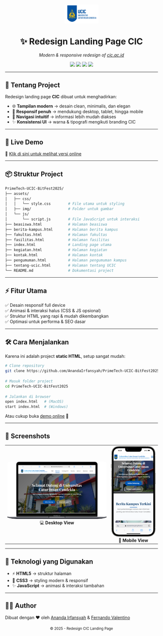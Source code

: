 <!-- Banner -->
<p align="center">
  <img src="assets/img/cic.png" alt="Redesign CIC" width="22%" />
</p>

<h1 align="center">✨ Redesign Landing Page CIC</h1>

<p align="center">
  <i>Modern & responsive redesign of <a href="https://cic.ac.id" target="_blank">cic.ac.id</a></i>
</p>

<p align="center">
  <a href="https://link-demo.com"><img src="https://img.shields.io/badge/Live%20Demo-Online-blue?style=for-the-badge&logo=vercel" /></a>
  <img src="https://img.shields.io/badge/HTML-5-orange?style=for-the-badge&logo=html5" />
  <img src="https://img.shields.io/badge/CSS-3-blue?style=for-the-badge&logo=css3" />
  <img src="https://img.shields.io/badge/JavaScript-ES6-yellow?style=for-the-badge&logo=javascript" />
</p>

---

## 🎨 Tentang Project

Redesign landing page **CIC** dibuat untuk menghadirkan:

- 🌐 **Tampilan modern** → desain clean, minimalis, dan elegan
- 📱 **Responsif penuh** → mendukung desktop, tablet, hingga mobile
- 🎯 **Navigasi intuitif** → informasi lebih mudah diakses
- ✨ **Konsistensi UI** → warna & tipografi mengikuti branding CIC

---

## 🚀 Live Demo

🔗 [Klik di sini untuk melihat versi online](https://link-demo.com)

---

## 📦 Struktur Project

```bash
PrimeTech-UCIC-BitFest2025/
├── assets/
│   ├── css/
│   │   └── style.css        # File utama untuk styling
│   ├── img/                 # Folder untuk gambar
│   └── js/
│       └── script.js        # File JavaScript untuk interaksi
├── beasiswa.html            # Halaman beasiswa
├── berita-kampus.html       # Halaman berita kampus
├── fakultas.html            # Halaman fakultas
├── fasilitas.html           # Halaman fasilitas
├── index.html               # Landing page utama
├── kegiatan.html            # Halaman kegiatan
├── kontak.html              # Halaman kontak
├── pengumuman.html          # Halaman pengumuman kampus
├── tentang-ucic.html        # Halaman tentang UCIC
└── README.md                # Dokumentasi project
```
---

## ⚡ Fitur Utama

✅ Desain responsif full device  
✅ Animasi & interaksi halus (CSS & JS opsional)  
✅ Struktur HTML yang rapi & mudah dikembangkan  
✅ Optimasi untuk performa & SEO dasar

---

## 🛠️ Cara Menjalankan

Karena ini adalah project **static HTML**, setup sangat mudah:

```bash
# Clone repository
git clone https://github.com/AnandaIrfansyah/PrimeTech-UCIC-BitFest2025.git

# Masuk folder project
cd PrimeTech-UCIC-BitFest2025

# Jalankan di browser
open index.html   # (MacOS)
start index.html  # (Windows)
```

Atau cukup buka [demo online](https://link-demo.com) 🎉

---

## 📸 Screenshots

<p align="center">
  <table>
    <tr>
      <td align="center" style="border: none;">
        <img src="assets/img/pages/dekstop.png" alt="Desktop Screenshot" width="600px" style="border-radius:8px;"/><br/>
        💻 <b>Desktop View</b>
      </td>
      <td align="center" style="border: none;">
        <img src="assets/img/pages/mobile.png" alt="Mobile Screenshot" width="250px" style="border-radius:8px;"/><br/>
        📱 <b>Mobile View</b>
      </td>
    </tr>
  </table>
</p>

---

## 🧩 Teknologi yang Digunakan

- ⚡ **HTML5** → struktur halaman
- 🎨 **CSS3** → styling modern & responsif
- ✨ **JavaScript** → animasi & interaksi tambahan

---

## 👨‍💻 Author

Dibuat dengan ❤️ oleh [Ananda Irfansyah](https://github.com/AnandaIrfansyah) & [Fernando Valentino](https://github.com/Fernando-Valentino)

<p align="center">
  <sub>© 2025 - Redesign CIC Landing Page</sub>
</p>